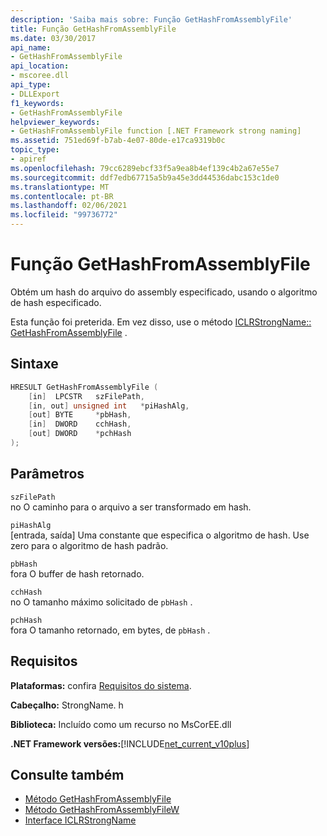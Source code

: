 ```yaml
---
description: 'Saiba mais sobre: Função GetHashFromAssemblyFile'
title: Função GetHashFromAssemblyFile
ms.date: 03/30/2017
api_name:
- GetHashFromAssemblyFile
api_location:
- mscoree.dll
api_type:
- DLLExport
f1_keywords:
- GetHashFromAssemblyFile
helpviewer_keywords:
- GetHashFromAssemblyFile function [.NET Framework strong naming]
ms.assetid: 751ed69f-b7ab-4e07-80de-e17ca9319b0c
topic_type:
- apiref
ms.openlocfilehash: 79cc6289ebcf33f5a9ea8b4ef139c4b2a67e55e7
ms.sourcegitcommit: ddf7edb67715a5b9a45e3dd44536dabc153c1de0
ms.translationtype: MT
ms.contentlocale: pt-BR
ms.lasthandoff: 02/06/2021
ms.locfileid: "99736772"
---
```

# <a name="gethashfromassemblyfile-function"></a>Função GetHashFromAssemblyFile

Obtém um hash do arquivo do assembly especificado, usando o algoritmo de hash especificado.  
  
 Esta função foi preterida. Em vez disso, use o método [ICLRStrongName:: GetHashFromAssemblyFile](../hosting/iclrstrongname-gethashfromassemblyfile-method.md) .  
  
## <a name="syntax"></a>Sintaxe  
  
```cpp  
HRESULT GetHashFromAssemblyFile (  
    [in]  LPCSTR   szFilePath,  
    [in, out] unsigned int   *piHashAlg,  
    [out] BYTE     *pbHash,  
    [in]  DWORD    cchHash,  
    [out] DWORD    *pchHash  
);  
```  
  
## <a name="parameters"></a>Parâmetros  

 `szFilePath`  
 no O caminho para o arquivo a ser transformado em hash.  
  
 `piHashAlg`  
 [entrada, saída] Uma constante que especifica o algoritmo de hash. Use zero para o algoritmo de hash padrão.  
  
 `pbHash`  
 fora O buffer de hash retornado.  
  
 `cchHash`  
 no O tamanho máximo solicitado de `pbHash` .  
  
 `pchHash`  
 fora O tamanho retornado, em bytes, de `pbHash` .  
  
## <a name="requirements"></a>Requisitos  

 **Plataformas:** confira [Requisitos do sistema](../../get-started/system-requirements.md).  
  
 **Cabeçalho:** StrongName. h  
  
 **Biblioteca:** Incluído como um recurso no MsCorEE.dll  
  
 **.NET Framework versões:**[!INCLUDE[net_current_v10plus](../../../../includes/net-current-v10plus-md.md)]  
  
## <a name="see-also"></a>Consulte também

- [Método GetHashFromAssemblyFile](../hosting/iclrstrongname-gethashfromassemblyfile-method.md)
- [Método GetHashFromAssemblyFileW](../hosting/iclrstrongname-gethashfromassemblyfilew-method.md)
- [Interface ICLRStrongName](../hosting/iclrstrongname-interface.md)
